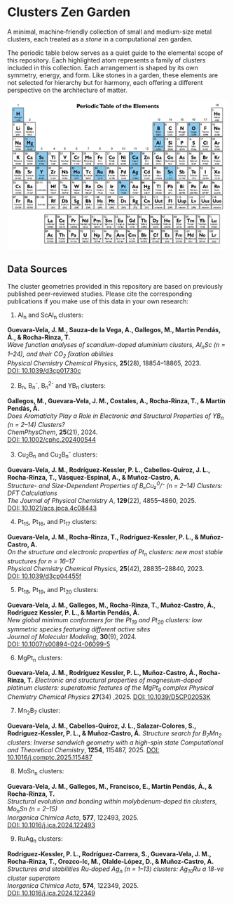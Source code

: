 # Clusters Zen Garden

A minimal, machine‑friendly collection of small and medium-size metal clusters, each treated as a *stone* in a computational zen garden.

The periodic table below serves as a quiet guide to the elemental scope of this repository. Each highlighted atom represents a family of clusters included in this collection. Each arrangement is shaped by its own symmetry, energy, and form. Like stones in a garden, these elements are not selected for hierarchy but for harmony, each offering a different perspective on the architecture of matter.

<p align="center">
  <img src="img/periodic_table.png" alt="Periodic Table of Included Elements" width="700"/>
</p>

## Data Sources

The cluster geometries provided in this repository are based on previously published peer-reviewed studies. Please cite the corresponding publications if you make use of this data in your own research:

1. Al<sub>n</sub> and ScAl<sub>n</sub> clusters:

**Guevara-Vela, J. M., Sauza-de la Vega, A., Gallegos, M., Martín Pendás, Á., & Rocha-Rinza, T.**  
    *Wave function analyses of scandium-doped aluminium clusters, Al<sub>n</sub>Sc (n = 1–24), and their CO<sub>2</sub> fixation abilities*  
    _Physical Chemistry Chemical Physics_, **25**(28), 18854–18865, 2023.  
    [DOI: 10.1039/d3cp01730c](https://doi.org/10.1039/d3cp01730c)

2. B<sub>n</sub>, B<sub>n</sub><sup>-</sup>, B<sub>n</sub><sup>2-</sup> and YB<sub>n</sub> clusters:

**Gallegos, M., Guevara‐Vela, J. M., Costales, A., Rocha‐Rinza, T., & Martín Pendás, Á.**  
    *Does Aromaticity Play a Role in Electronic and Structural Properties of YB<sub>n</sub> (n = 2–14) Clusters?*  
    _ChemPhysChem_, **25**(21), 2024.  
    [DOI: 10.1002/cphc.202400544](https://doi.org/10.1002/cphc.202400544)

3. Cu<sub>2</sub>B<sub>n</sub> and Cu<sub>2</sub>B<sub>n</sub><sup>-</sup> clusters:

**Guevara-Vela, J. M., Rodríguez-Kessler, P. L., Cabellos-Quiroz, J. L., Rocha-Rinza, T., Vásquez-Espinal, A., & Muñoz-Castro, A.**  
    *Structure- and Size-Dependent Properties of BₙCu₂<sup>0</sup>/⁻ (n = 2–14) Clusters: DFT Calculations*  
    _The Journal of Physical Chemistry A_, **129**(22), 4855–4860, 2025.  
    [DOI: 10.1021/acs.jpca.4c08443](https://doi.org/10.1021/acs.jpca.4c08443)
 

4. Pt<sub>15</sub>, Pt<sub>16</sub>, and Pt<sub>17</sub> clusters: 

**Guevara-Vela, J. M., Rocha-Rinza, T., Rodríguez-Kessler, P. L., & Muñoz-Castro, A.**  
    *On the structure and electronic properties of Pt<sub>n</sub> clusters: new most stable structures for n = 16–17*  
    _Physical Chemistry Chemical Physics_, **25**(42), 28835–28840, 2023.  
    [DOI: 10.1039/d3cp04455f](https://doi.org/10.1039/d3cp04455f)


5. Pt<sub>18</sub>, Pt<sub>19</sub>, and Pt<sub>20</sub> clusters:

**Guevara-Vela, J. M., Gallegos, M., Rocha-Rinza, T., Muñoz-Castro, Á., Rodríguez Kessler, P. L., & Martín Pendás, Á.**  
    *New global minimum conformers for the Pt<sub>19</sub> and Pt<sub>20</sub> clusters: low symmetric species featuring different active sites*  
    _Journal of Molecular Modeling_, **30**(9), 2024.  
    [DOI: 10.1007/s00894-024-06099-5](https://doi.org/10.1007/s00894-024-06099-5)

6. MgPt<sub>n</sub> clusters:

**Guevara-Vela, J. M., Rodríguez Kessler, P. L., Muñoz-Castro, Á., Rocha-Rinza, T.** 
    *Electronic and structural properties of magnesium-doped platinum clusters: superatomic features of the MgPt<sub>9</sub> complex* 
    _Physical Chemistry Chemical Physics_ **27**(34) ,2025.
    [DOI: 10.1039/D5CP02053K](https://doi.org/10.1039/D5CP02053K)

7. Mn<sub>2</sub>B<sub>7</sub> cluster:

**Guevara-Vela, J. M., Cabellos-Quiroz, J. L., Salazar-Colores, S., Rodríguez-Kessler, P. L., & Muñoz-Castro, Á.**
    *Structure search for B<sub>7</sub>Mn<sub>2</sub> clusters: Inverse sandwich geometry with a high-spin state*
    _Computational and Theoretical Chemistry_, **1254**, 115487, 2025.
    [DOI: 10.1016/j.comptc.2025.115487](http://dx.doi.org/10.1016/j.comptc.2025.115487)

8. MoSn<sub>n</sub> clusters:

**Guevara-Vela, J. M., Gallegos, M., Francisco, E., Martín Pendás, Á., & Rocha-Rinza, T.**  
    *Structural evolution and bonding within molybdenum-doped tin clusters, Mo<sub>n</sub>Sn (n = 2–15)*  
    _Inorganica Chimica Acta_, **577**, 122493, 2025.  
    [DOI: 10.1016/j.ica.2024.122493](https://doi.org/10.1016/j.ica.2024.122493)

9. RuAg<sub>n</sub> clusters:

**Rodríguez-Kessler, P. L., Rodríguez-Carrera, S., Guevara-Vela, J. M., Rocha-Rinza, T., Orozco-Ic, M., Olalde-López, D., & Muñoz-Castro, A.**  
    *Structures and stabilities Ru-doped Ag<sub>n</sub> (n = 1–13) clusters: Ag<sub>10</sub>Ru a 18-ve cluster superatom*  
    _Inorganica Chimica Acta_, **574**, 122349, 2025.  
    [DOI: 10.1016/j.ica.2024.122349](https://doi.org/10.1016/j.ica.2024.122349)

